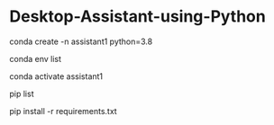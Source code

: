 # Desktop-Assistant-using-Python

conda create -n assistant1 python=3.8

conda env list

conda activate assistant1

pip list

pip install -r requirements.txt
